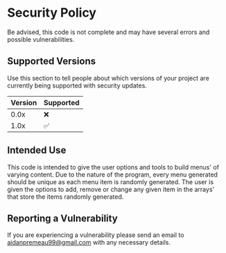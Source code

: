 # Security Policy

Be advised, this code is not complete and may have several errors and possible vulnerabilities.

## Supported Versions

Use this section to tell people about which versions of your project are
currently being supported with security updates.

| Version | Supported          |
| ------- | ------------------ |
| 0.0x    | :x:                |
| 1.0x    | :white_check_mark: |

## Intended Use 

This code is intended to give the user options and tools to build menus' of varying content. 
Due to the nature of the program, every menu generated should be unique as each menu item is randomly generated.
The user is given the options to add, remove or change any given item in the arrays' that store the items randomly generated.


## Reporting a Vulnerability

If you are experiencing a vulnerability please send an email to aidanpremeau99@gmail.com with any necessary details.
